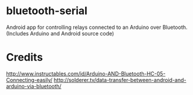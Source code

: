 # bluetooth-serial
Android app for controlling relays connected to an Arduino over Bluetooth. (Includes Arduino and Android source code)

# Credits
http://www.instructables.com/id/Arduino-AND-Bluetooth-HC-05-Connecting-easily/
http://solderer.tv/data-transfer-between-android-and-arduino-via-bluetooth/
